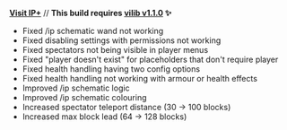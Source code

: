 **[Visit IP+](https://www.spigotmc.org/resources/105019/)** // **This build requires [vilib v1.1.0](https://github.com/Efnilite/vilib/releases/tag/v1.1.0) ✨**

- Fixed /ip schematic wand not working
- Fixed disabling settings with permissions not working
- Fixed spectators not being visible in player menus
- Fixed "player doesn't exist" for placeholders that don't require player
- Fixed health handling having two config options
- Fixed health handling not working with armour or health effects
- Improved /ip schematic logic
- Improved /ip schematic colouring
- Increased spectator teleport distance (30 -> 100 blocks)
- Increased max block lead (64 -> 128 blocks)